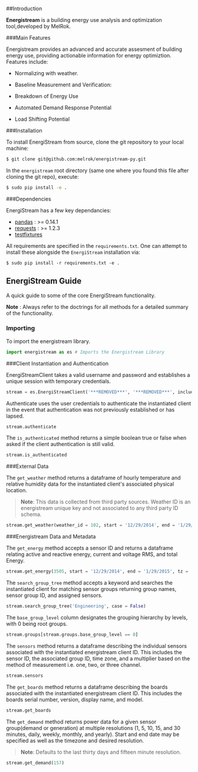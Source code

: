 ##Introduction

**Energistream** is a building energy use analysis and optimization tool,developed by MelRok.

###Main Features

Energistream provides an advanced and accurate assesment of building energy use,
providing actionable information for energy optimiztion. Features include:

* Normalizing with weather.

* Baseline Measurement and Verification:

* Breakdown of Energy Use

* Automated Demand Response Potential

* Load Shifting Potential

###Installation

To install EnergiStream from source, clone the git repository to your local machine:

```sh
$ git clone git@github.com:melrok/energistream-py.git
```

In the ``energistream`` root directory (same one where you found this file after cloning the git repo), execute:

```sh
$ sudo pip install -e .
```

###Dependencies

EnergiStream has a few key dependancies:

* [pandas](http://pandas.pydata.org/) : >= 0.14.1
* [requests](http://docs.python-requests.org/) : >= 1.2.3
* [testfixtures](https://pythonhosted.org/testfixtures/)

All requirements are specified in the `requirements.txt`. One can attempt to install these alongside the `EnergiStream` installation via:

```
$ sudo pip install -r requirements.txt -e .
```




## EnergiStream Guide

A quick guide to some of the core EnergiStream functionality.

**Note** : Always refer to the doctrings for all methods for a detailed summary of the functionality.

### Importing

To import the energistream library.

```python
import energistream as es # Imports the Energistream Library
```

###Client Instantiation and Authentication

EnergiStreamClient takes a valid username and password and establishes a unique session with temporary credentials.

```python
stream = es.EnergiStreamClient('***REMOVED***', '***REMOVED***', include_sensors=True)
```

Authenticate uses the user credentials to authenticate the instantiated client in the event that authentication was not previously established or has lapsed.

```python
stream.authenticate
```

The `is_authenticated` method returns a simple boolean true or false when asked if the client authentication is still valid.

```python
stream.is_authenticated
```

###External Data

The `get_weather` method returns a dataframe of hourly temperature and relative humidity data for the instantiated client's associated physical location. 
>**Note**: This data is collected from third party sources. Weather ID is an energistream unique key and not associated to any third party ID schema.

```python
stream.get_weather(weather_id = 102, start = '12/29/2014', end = '1/29/2015')
```

###Energistream Data and Metadata

The `get_energy` method accepts a sensor ID and returns a dataframe relating active and reactive energy, current and voltage RMS, and total Energy.

```python
stream.get_energy(3505, start = '12/29/2014', end = '1/29/2015', tz = 'local')
```

The `search_group_tree` method accepts a keyword and searches the instantiated client for matching sensor groups returning group names, sensor group ID, and assigned sensors.

```python
stream.search_group_tree('Engineering', case = False)
```

The `base_group_level` column designates the grouping hierarchy by levels, with 0 being root groups.

```python
stream.groups[stream.groups.base_group_level == 0]
```

The `sensors` method returns a dataframe describing the individual sensors associated with the instantiated energistream client ID. This includes the sensor ID, the associated group ID, time zone, and a multiplier based on the method of measurement i.e. one, two, or three channel.

```python
stream.sensors
```

The `get_boards` method returns a dataframe describing the boards associated with the instantiated energistream client ID. This includes
the boards serial number, version, display name, and model.

```python
stream.get_boards
```

The `get_demand` method returns power data for a given sensor group(demand or generation) at multiple resolutions (1, 5, 10, 15, and 30 minutes, daily, weekly, monthly, and yearly). Start and end date may be specified as well as the timezone and desired resolution. 

>**Note**: Defaults to the last thirty days and fifteen minute resolution.

```python
stream.get_demand(157)
```
